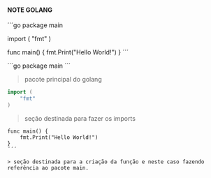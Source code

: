 #### NOTE GOLANG

´´´go
package main

import (
"fmt"
)

func main() {
fmt.Print("Hello World!")
}
´´´

´´´go
package main
´´´

> pacote principal do golang

```go
import (
	"fmt"
)
```

> seção destinada para fazer os imports

```
func main() {
	fmt.Print("Hello World!")
}
´´´

> seção destinada para a criação da função e neste caso fazendo referência ao pacote main.
```
